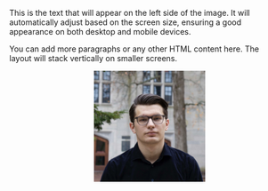 <div style="display: flex; flex-wrap: wrap; align-items: center;">
    <div style="flex: 1; min-width: 250px; padding-right: 20px;">
        <p>
            This is the text that will appear on the left side of the image. It will automatically adjust based on the screen size, ensuring a good appearance on both desktop and mobile devices.
        </p>
        <p>
            You can add more paragraphs or any other HTML content here. The layout will stack vertically on smaller screens.
        </p>
    </div>
    <div style="flex: 1; min-width: 250px; display: flex; justify-content: center;">
        <img src="images/Career photo.JPG" alt="Alt text" style="width: 100%; max-width: 200px; height: auto;">
    </div>
</div>



